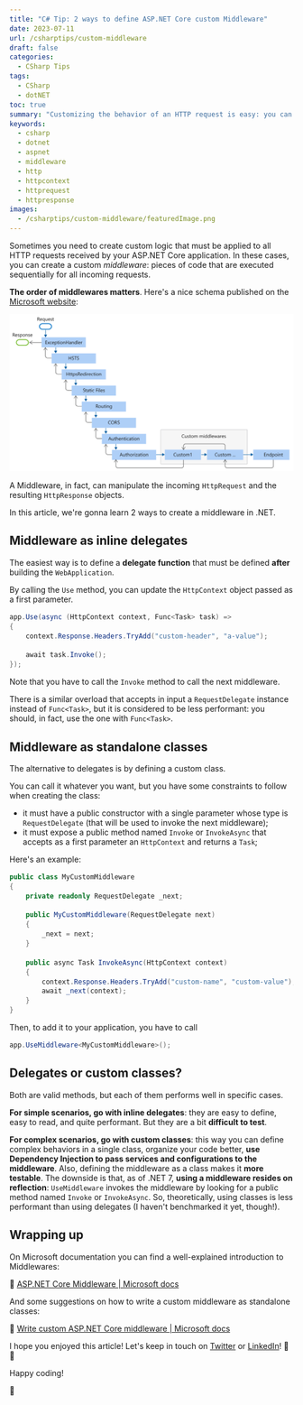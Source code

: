 ```yaml
---
title: "C# Tip: 2 ways to define ASP.NET Core custom Middleware"
date: 2023-07-11
url: /csharptips/custom-middleware
draft: false
categories:
  - CSharp Tips
tags:
  - CSharp
  - dotNET
toc: true
summary: "Customizing the behavior of an HTTP request is easy: you can use a middleware defined as a delegate or as a class."
keywords:
  - csharp
  - dotnet
  - aspnet
  - middleware
  - http
  - httpcontext
  - httprequest
  - httpresponse
images:
  - /csharptips/custom-middleware/featuredImage.png
---
```


Sometimes you need to create custom logic that must be applied to all HTTP requests received by your ASP.NET Core application. In these cases, you can create a custom _middleware_: pieces of code that are executed sequentially for all incoming requests.

**The order of middlewares matters**. Here's a nice schema published on the [Microsoft website](https://learn.microsoft.com/en-us/aspnet/core/fundamentals/middleware/index/_static/middleware-pipeline.svg):

![Middleware order](./middleware-pipeline.svg)

A Middleware, in fact, can manipulate the incoming `HttpRequest` and the resulting `HttpResponse` objects.

In this article, we're gonna learn 2 ways to create a middleware in .NET.

## Middleware as inline delegates

The easiest way is to define a **delegate function** that must be defined **after** building the `WebApplication`.

By calling the `Use` method, you can update the `HttpContext` object passed as a first parameter.

```cs
app.Use(async (HttpContext context, Func<Task> task) =>
{
    context.Response.Headers.TryAdd("custom-header", "a-value");

    await task.Invoke();
});
```

Note that you have to call the `Invoke` method to call the next middleware.

There is a similar overload that accepts in input a `RequestDelegate` instance instead of `Func<Task>`, but it is considered to be less performant: you should, in fact, use the one with `Func<Task>`.

## Middleware as standalone classes

The alternative to delegates is by defining a custom class.

You can call it whatever you want, but you have some constraints to follow when creating the class:

- it must have a public constructor with a single parameter whose type is `RequestDelegate` (that will be used to invoke the next middleware);
- it must expose a public method named `Invoke` or `InvokeAsync` that accepts as a first parameter an `HttpContext` and returns a `Task`;

Here's an example:

```cs
public class MyCustomMiddleware
{
    private readonly RequestDelegate _next;

    public MyCustomMiddleware(RequestDelegate next)
    {
        _next = next;
    }

    public async Task InvokeAsync(HttpContext context)
    {
        context.Response.Headers.TryAdd("custom-name", "custom-value");
        await _next(context);
    }
}
```

Then, to add it to your application, you have to call

```cs
app.UseMiddleware<MyCustomMiddleware>();
```

## Delegates or custom classes?

Both are valid methods, but each of them performs well in specific cases.

**For simple scenarios, go with inline delegates**: they are easy to define, easy to read, and quite performant. But they are a bit **difficult to test**.

**For complex scenarios, go with custom classes**: this way you can define complex behaviors in a single class, organize your code better, **use Dependency Injection to pass services and configurations to the middleware**. Also, defining the middleware as a class makes it **more testable**. The downside is that, as of .NET 7, **using a middleware resides on reflection**: `UseMiddleware` invokes the middleware by looking for a public method named `Invoke` or `InvokeAsync`. So, theoretically, using classes is less performant than using delegates (I haven't benchmarked it yet, though!).

## Wrapping up

On Microsoft documentation you can find a well-explained introduction to Middlewares:

🔗 [ASP.NET Core Middleware | Microsoft docs](https://learn.microsoft.com/en-us/aspnet/core/fundamentals/middleware?wt.mc_id=DT-MVP-5005077)

And some suggestions on how to write a custom middleware as standalone classes:

🔗 [Write custom ASP.NET Core middleware | Microsoft docs](https://learn.microsoft.com/en-us/aspnet/core/fundamentals/middleware/write?wt.mc_id=DT-MVP-5005077)

I hope you enjoyed this article! Let's keep in touch on [Twitter](https://twitter.com/BelloneDavide) or [LinkedIn](https://www.linkedin.com/in/BelloneDavide/)! 🤜🤛

Happy coding!

🐧
